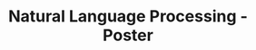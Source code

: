 ---
title: "Natural Language Processing - Poster"
author_profile: true
header:
  teaser: "assets/images/NLP.png"
  image: /assets/images/NLP.png
categories:
  - Natural Language Processing
tags: 
  - Speech Recognition
  - NLP
---